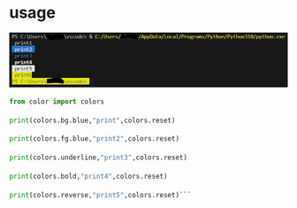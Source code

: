 # usage

![](https://github.com/saricayemre/color/blob/main/ss.PNG)

```python
from color import colors

print(colors.bg.blue,"print",colors.reset)

print(colors.fg.blue,"print2",colors.reset)

print(colors.underline,"print3",colors.reset)

print(colors.bold,"print4",colors.reset)

print(colors.reverse,"print5",colors.reset)```




